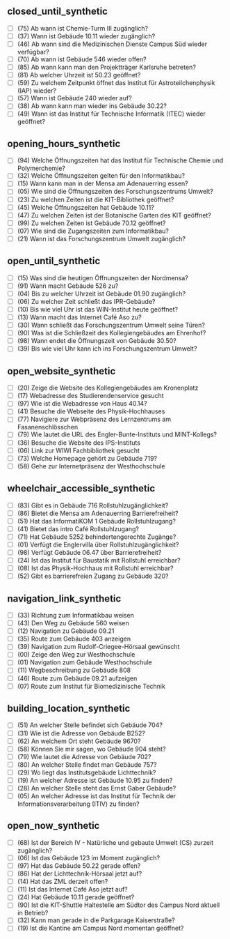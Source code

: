 ## closed_until_synthetic

- [ ] (75) Ab wann ist Chemie-Turm III zugänglich?
- [ ] (37) Wann ist Gebäude 10.11 wieder zugänglich?
- [ ] (46) Ab wann sind die Medizinischen Dienste Campus Süd wieder verfügbar?
- [ ] (70) Ab wann ist Gebäude 546 wieder offen?
- [ ] (85) Ab wann kann man den Projektträger Karlsruhe betreten?
- [ ] (81) Ab welcher Uhrzeit ist 50.23 geöffnet?
- [ ] (59) Zu welchem Zeitpunkt öffnet das Institut für Astroteilchenphysik (IAP) wieder?
- [ ] (57) Wann ist Gebäude 240 wieder auf?
- [ ] (38) Ab wann kann man wieder ins Gebäude 30.22?
- [ ] (49) Wann ist das Institut für Technische Informatik (ITEC) wieder geöffnet?

## opening_hours_synthetic

- [ ] (94) Welche Öffnungszeiten hat das Institut für Technische Chemie und Polymerchemie?
- [ ] (32) Welche Öffnungszeiten gelten für den Informatikbau?
- [ ] (15) Wann kann man in der Mensa am Adenauerring essen?
- [ ] (05) Wie sind die Öffnungszeiten des Forschungszentrums Umwelt?
- [ ] (23) Zu welchen Zeiten ist die KIT-Bibliothek geöffnet?
- [ ] (45) Welche Öffnungszeiten hat Gebäude 10.11?
- [ ] (47) Zu welchen Zeiten ist der Botanische Garten des KIT geöffnet?
- [ ] (99) Zu welchen Zeiten ist Gebäude 70.12 geöffnet?
- [ ] (07) Wie sind die Zugangszeiten zum Informatikbau?
- [ ] (21) Wann ist das Forschungszentrum Umwelt zugänglich?

## open_until_synthetic

- [ ] (15) Was sind die heutigen Öffnungszeiten der Nordmensa?
- [ ] (91) Wann macht Gebäude 526 zu?
- [ ] (04) Bis zu welcher Uhrzeit ist Gebäude 01.90 zugänglich?
- [ ] (06) Zu welcher Zeit schließt das IPR-Gebäude?
- [ ] (10) Bis wie viel Uhr ist das WIN-Institut heute geöffnet?
- [ ] (13) Wann macht das Internet Café Aso zu?
- [ ] (30) Wann schließt das Forschungszentrum Umwelt seine Türen?
- [ ] (90) Was ist die Schließzeit des Kollegiengebäudes am Ehrenhof?
- [ ] (98) Wann endet die Öffnungszeit von Gebäude 30.50?
- [ ] (39) Bis wie viel Uhr kann ich ins Forschungszentrum Umwelt?

## open_website_synthetic

- [ ] (20) Zeige die Website des Kollegiengebäudes am Kronenplatz
- [ ] (17) Webadresse des Studierendenservice gesucht
- [ ] (97) Wie ist die Webadresse von Haus 40.14?
- [ ] (41) Besuche die Webseite des Physik-Hochhauses
- [ ] (77) Navigiere zur Webpräsenz des Lernzentrums am Fasanenschlösschen
- [ ] (79) Wie lautet die URL des Engler-Bunte-Instituts und MINT-Kollegs?
- [ ] (36) Besuche die Website des IPS-Instituts
- [ ] (06) Link zur WIWI Fachbibliothek gesucht
- [ ] (73) Welche Homepage gehört zu Gebäude 719?
- [ ] (58) Gehe zur Internetpräsenz der Westhochschule

## wheelchair_accessible_synthetic

- [ ] (83) Gibt es in Gebäude 716 Rollstuhlzugänglichkeit?
- [ ] (86) Bietet die Mensa am Adenauerring Barrierefreiheit?
- [ ] (51) Hat das InformatiKOM 1 Gebäude Rollstuhlzugang?
- [ ] (41) Bietet das intro Café Rollstuhlzugang?
- [ ] (71) Hat Gebäude 5252 behindertengerechte Zugänge?
- [ ] (01) Verfügt die Englervilla über Rollstuhlzugänglichkeit?
- [ ] (98) Verfügt Gebäude 06.47 über Barrierefreiheit?
- [ ] (24) Ist das Institut für Baustatik mit Rollstuhl erreichbar?
- [ ] (08) Ist das Physik-Hochhaus mit Rollstuhl erreichbar?
- [ ] (52) Gibt es barrierefreien Zugang zu Gebäude 320?

## navigation_link_synthetic

- [ ] (33) Richtung zum Informatikbau weisen
- [ ] (43) Den Weg zu Gebäude 560 weisen
- [ ] (12) Navigation zu Gebäude 09.21
- [ ] (35) Route zum Gebäude 403 anzeigen
- [ ] (39) Navigation zum Rudolf-Criegee-Hörsaal gewünscht
- [ ] (00) Zeige den Weg zur Westhochschule
- [ ] (01) Navigation zum Gebäude Westhochschule
- [ ] (11) Wegbeschreibung zu Gebäude 808
- [ ] (46) Route zum Gebäude 09.21 aufzeigen
- [ ] (07) Route zum Institut für Biomedizinische Technik

## building_location_synthetic

- [ ] (51) An welcher Stelle befindet sich Gebäude 704?
- [ ] (31) Wie ist die Adresse von Gebäude B252?
- [ ] (62) An welchem Ort steht Gebäude 9670?
- [ ] (58) Können Sie mir sagen, wo Gebäude 904 steht?
- [ ] (79) Wie lautet die Adresse von Gebäude 702?
- [ ] (80) An welcher Stelle findet man Gebäude 757?
- [ ] (29) Wo liegt das Institutsgebäude Lichttechnik?
- [ ] (19) An welcher Adresse ist Gebäude 10.95 zu finden?
- [ ] (28) An welcher Stelle steht das Ernst Gaber Gebäude?
- [ ] (05) An welcher Adresse ist das Institut für Technik der Informationsverarbeitung (ITIV) zu finden?

## open_now_synthetic

- [ ] (68) Ist der Bereich IV - Natürliche und gebaute Umwelt (CS) zurzeit zugänglich?
- [ ] (06) Ist das Gebäude 123 im Moment zugänglich?
- [ ] (97) Hat das Gebäude 50.22 gerade offen?
- [ ] (86) Hat der Lichttechnik-Hörsaal jetzt auf?
- [ ] (14) Hat das ZML derzeit offen?
- [ ] (11) Ist das Internet Café Aso jetzt auf?
- [ ] (24) Hat Gebäude 10.11 gerade geöffnet?
- [ ] (90) Ist die KIT-Shuttle Haltestelle am Südtor des Campus Nord aktuell in Betrieb?
- [ ] (32) Kann man gerade in die Parkgarage Kaiserstraße?
- [ ] (19) Ist die Kantine am Campus Nord momentan geöffnet?
